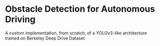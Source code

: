 # Obstacle Detection for Autonomous Driving

A custom implementation, from scratch, of a YOLOv3-like architecture trained on Berkeley Deep Drive Dataset
